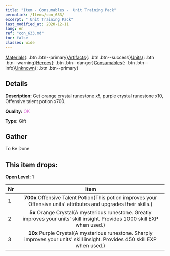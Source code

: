 ```yaml
---
title: "Item - Consumables -  Unit Training Pack"
permalink: /Items/con_633/
excerpt: " Unit Training Pack"
last_modified_at: 2020-12-11
lang: en
ref: "con_633.md"
toc: false
classes: wide
---
```

 [Materials](/Items/){: .btn .btn--primary}[Artifacts](/Items/Artifacts/){: .btn .btn--success}[Units](/Items/Units/){: .btn .btn--warning}[Heroes](/Items/Heroes/){: .btn .btn--danger}[Consumables](/Items/Consumables/){: .btn .btn--info}[Unknown](/Items/Unknown/){: .btn .btn--primary}

## Details
 **Description:** Get orange crystal runestone x5, purple crystal runestone x10, Offensive talent potion x700.

 **Quality:** <span style="color: #DA70D6">OK</span>

 **Type:** Gift

## Gather

  To Be Done

## This item drops:

 **Open Level:** 1

  | Nr |      Item    |
  |:---|:------------:|
  | 1 |  **700x** Offensive Talent Potion(This potion improves your Offensive units' attributes and upgrades their skills.) | 
  | 2 |  **5x** Orange Crystal(A mysterious runestone. Greatly improves your units' skill insight. Provides 1000 skill EXP when used.) | 
  | 3 |  **10x** Purple Crystal(A mysterious runestone. Sharply improves your units' skill insight. Provides 450 skill EXP when used.) | 
